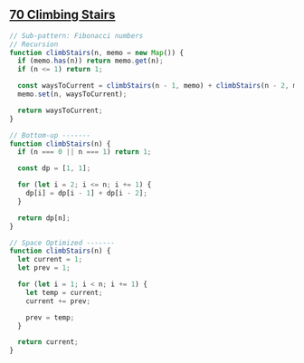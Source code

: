 ## [70 Climbing Stairs](https://leetcode.com/problems/climbing-stairs/description/)

<!-- notecardId: 1753181669492 -->

```js
// Sub-pattern: Fibonacci numbers
// Recursion
function climbStairs(n, memo = new Map()) {
  if (memo.has(n)) return memo.get(n);
  if (n <= 1) return 1;

  const waysToCurrent = climbStairs(n - 1, memo) + climbStairs(n - 2, memo);
  memo.set(n, waysToCurrent);

  return waysToCurrent;
}

// Bottom-up -------
function climbStairs(n) {
  if (n === 0 || n === 1) return 1;

  const dp = [1, 1];

  for (let i = 2; i <= n; i += 1) {
    dp[i] = dp[i - 1] + dp[i - 2];
  }

  return dp[n];
}

// Space Optimized -------
function climbStairs(n) {
  let current = 1;
  let prev = 1;

  for (let i = 1; i < n; i += 1) {
    let temp = current;
    current += prev;

    prev = temp;
  }

  return current;
}
```
